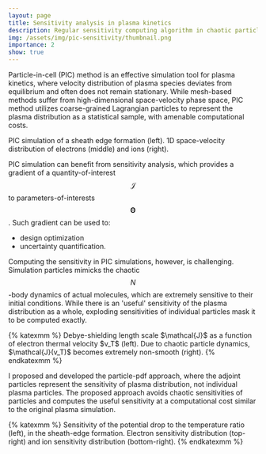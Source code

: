 ```yaml
---
layout: page
title: Sensitivity analysis in plasma kinetics
description: Regular sensitivity computing algorithm in chaotic particle dynamics simulations
img: /assets/img/pic-sensitivity/thumbnail.png
importance: 2
show: true
---
```


Particle-in-cell (PIC) method is an effective simulation tool for plasma kinetics, where velocity distribution of plasma species deviates from equilibrium and often does not remain stationary.
While mesh-based methods suffer from high-dimensional space-velocity phase space, PIC method utilizes coarse-grained Lagrangian particles to represent  the plasma distribution as a statistical sample, with amenable computational costs.
<div class="row">
  <div class="col-sm mt-3">
  <img class="img-fluid rounded z-depth-1" src="{{ '/assets/img/pic-sensitivity/figure14.png' | relative_url }}" alt="" title="sheath configuation"/>
  </div>
  <div class="col-sm mt-3">
  <img class="img-fluid rounded z-depth-1" src="{{ '/assets/img/pic-sensitivity/electron.1042.png' | relative_url }}" alt="" title="sheath configuation"/>
  </div>
  <div class="col-sm mt-3">
  <img class="img-fluid rounded z-depth-1" src="{{ '/assets/img/pic-sensitivity/ion.1042.png' | relative_url }}" alt="" title="sheath configuation"/>
  </div>
</div>
<div class="caption">
    PIC simulation of a sheath edge formation (left). 1D space-velocity distribution of electrons (middle) and ions (right).
</div>

PIC simulation can benefit from sensitivity analysis, which provides a gradient of a quantity-of-interest $$\mathcal{J}$$ to parameters-of-interests $$\mathbf{\Theta}$$. Such gradient can be used to:
* design optimization
* uncertainty quantification.

Computing the sensitivity in PIC simulations, however, is challenging.
Simulation particles mimicks the chaotic $$N$$-body dynamics of actual molecules, which are extremely sensitive to their initial conditions.
While there is an 'useful' sensitivity of the plasma distribution as a whole,
exploding sensitivities of individual particles mask it to be computed exactly.
<div class="row">
    <div class="col-sm mt-3 mt-md-0">
        <img class="img-fluid rounded z-depth-1" src="{{ '/assets/img/pic-sensitivity/figure7.png' | relative_url }}" alt="" title="example image"/>
    </div>
</div>
<div class="caption">
{% katexmm %}
    Debye-shielding length scale $\mathcal{J}$ as a function of electron thermal velocity $v_T$ (left).
    Due to chaotic particle dynamics, $\mathcal{J}(v_T)$ becomes extremely non-smooth (right).
{% endkatexmm %}
</div>

I proposed and developed the particle-pdf approach, where the adjoint particles represent the sensitivity of plasma distribution, not individual plasma particles. The proposed approach avoids chaotic sensitivities of particles and computes the useful sensitivity at a computational cost similar to the original plasma simulation.
<div class="row">
    <div class="col-sm-8 mt-3 mt-md-0">
        <img class="img-fluid rounded z-depth-1" src="{{ '/assets/img/pic-sensitivity/figure1.png' | relative_url }}" alt="" title="example image"/>
    </div>
    <div class="col-sm-4 mt-3 mt-md-0">
      <div class="row-sm mt-md-3">
        <img class="img-fluid rounded z-depth-1" src="{{ '/assets/img/pic-sensitivity/electron.sensitivity.png' | relative_url }}" alt="" title="sheath configuation"/>
      </div>
      <div class="row-sm mt-md-3">
        <img class="img-fluid rounded z-depth-1" src="{{ '/assets/img/pic-sensitivity/ion.sensitivity.png' | relative_url }}" alt="" title="sheath configuation"/>
      </div>
    </div>
</div>
<div class="caption">
{% katexmm %}
    Sensitivity of the potential drop to the temperature ratio (left), in the sheath-edge formation.
    Electron sensitivity distribution (top-right) and ion sensitivity distribution (bottom-right).
{% endkatexmm %}
</div>
